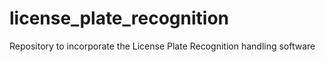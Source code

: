 # license_plate_recognition
Repository to incorporate the License Plate Recognition handling software
